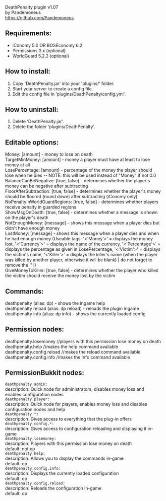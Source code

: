 DeathPenalty plugin v1.07		
by Pandemoneus		
https://github.com/Pandemoneus

Requirements:
----------------
- iConomy 5.0 OR BOSEconomy 6.2
- Permissions 3.x (optional)
- WorldGuard 5.2.3 (optional)

How to install:
----------------
1. Copy 'DeathPenalty.jar' into your 'plugins/' folder.		
2. Start your server to create a config file.		
3. Edit the config file in 'plugins/DeathPenalty/config.yml'.

How to uninstall:
-----------------
1. Delete 'DeathPenalty.jar'.		
2. Delete the folder 'plugins/DeathPenalty'.

Editable options:
-----------------
Money: [amount] - money to lose on death		
TargetMinMoney: [amount] - money a player must have at least to lose money at all		
LosePercentage: [amount] - percentage of the money the player should lose when he dies -- NOTE: this will be used instead of "Money" if not 0.0		
BalanceCanBeNegative: [true, false] - determines whether the player's money can be negative after subtracting		
FloorAfterSubtraction: [true, false] - determines whether the player's money should be floored (round down) after subtracting (iConomy only)		
NoPenaltyInWorldGuardRegions: [true, false] - determines whether players receive penalty in guarded regions		
ShowMsgOnDeath: [true, false] - determines whether a message is shown on the player's death		
NotEnoughMoney: [message] - shows this message when a player dies but didn't have enough money		
LostMoney: [message] - shows this message when a player dies and when he had enough money (Useable tags: '<'Money'>' = displays the money lost, '<'Currency'>' = displays the name of the currency, '<'Percentage'>' = displays the percentage as given in LosePercentage, '<'Victim'>' = displays the victim's name, '<'Killer'>' = displays the killer's name (when the player was killed by another player, otherwise it will be blank) | do not forget to remove the '' !)		
GiveMoneyToKiller: [true, false] - determines whether the player who killed the victim should receive the money lost by the victim

Commands:
-----------------
deathpenalty (alias: dp) - shows the ingame help		
deathpenalty reload (alias: dp reload) - reloads the plugin ingame		
deathpenalty info (alias: dp info) - shows the currently loaded config


Permission nodes:
-----------------
deathpenalty.losemoney //players with this permission lose money on death		
deathpenalty.help //makes the help command available		
deathpenalty.config.reload //makes the reload command available		
deathpenalty.config.info //makes the info command available

PermissionBukkit nodes:
-----------------------
`deathpenalty.admin:`		
    description: Quick node for administrators, disables money loss and enables configuration nodes		
`deathpenalty.player:`		
    description: Quick node for players, enables money loss and disables configuration nodes and help	
`deathpenalty.*:`		
    description: Gives access to everything that the plug-in offers		
`deathpenalty.config.*:`		
    description: Gives access to configuration reloading and displaying it in-game		
`deathpenalty.losemoney:`		
    description: Players with this permission lose money on death		
    default: not op		
`deathpenalty.help:`		
    description: Allows you to display the commands in-game		
    default: op		
`deathpenalty.config.info:`		
    description: Displays the currently loaded configuration		
    default: op		
`deathpenalty.config.reload:`		
    description: Reloads the configuration in-game		
    default: op		
